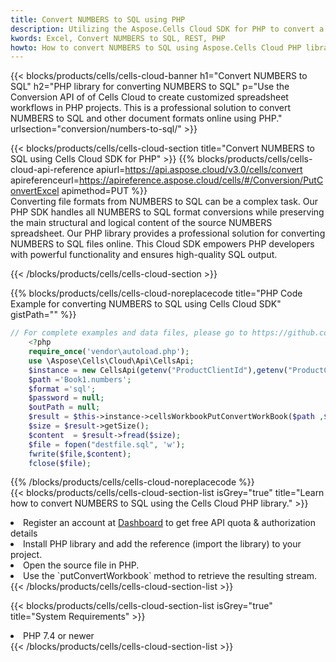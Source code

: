 ```yaml
---
title: Convert NUMBERS to SQL using PHP 
description: Utilizing the Aspose.Cells Cloud SDK for PHP to convert a NUMBERS format file to a SQL format file. 
kwords: Excel, Convert NUMBERS to SQL, REST, PHP
howto: How to convert NUMBERS to SQL using Aspose.Cells Cloud PHP library.
---
```



{{< blocks/products/cells/cells-cloud-banner h1="Convert NUMBERS to SQL" h2="PHP library for converting NUMBERS to SQL" p="Use the Conversion API of of Cells Cloud to create customized spreadsheet workflows in PHP projects. This is a professional solution to convert NUMBERS to SQL and other document formats online using PHP." urlsection="conversion/numbers-to-sql/" >}}

{{< blocks/products/cells/cells-cloud-section  title="Convert NUMBERS to SQL using Cells Cloud SDK for PHP" >}}
{{% blocks/products/cells/cells-cloud-api-reference  apiurl=https://api.aspose.cloud/v3.0/cells/convert  apireferenceurl=https://apireference.aspose.cloud/cells/#/Conversion/PutConvertExcel  apimethod=PUT %}}
<br/>
Converting file formats from NUMBERS to SQL can be a complex task. Our PHP SDK handles all NUMBERS to SQL format conversions while preserving the main structural and logical content of the source NUMBERS spreadsheet. Our PHP library provides a professional solution for converting NUMBERS to SQL files online. This Cloud SDK empowers PHP developers with powerful functionality and ensures high-quality SQL output.

{{< /blocks/products/cells/cells-cloud-section >}}

{{% blocks/products/cells/cells-cloud-noreplacecode title="PHP Code Example for converting NUMBERS to SQL using Cells Cloud SDK" gistPath="" %}}
 
```php
// For complete examples and data files, please go to https://github.com/aspose-cells-cloud/aspose-cells-cloud-php/
    <?php
    require_once('vendor\autoload.php');
    use \Aspose\Cells\Cloud\Api\CellsApi;
    $instance = new CellsApi(getenv("ProductClientId"),getenv("ProductClientSecret"));
    $path ='Book1.numbers';    
    $format ='sql';
    $password = null;
    $outPath = null;      
    $result = $this->instance->cellsWorkbookPutConvertWorkBook($path ,$format, $password,  $outPath);
    $size = $result->getSize();
    $content  = $result->fread($size);
    $file = fopen("destfile.sql", 'w');
    fwrite($file,$content);
    fclose($file);
```
 
{{% /blocks/products/cells/cells-cloud-noreplacecode  %}}
<br/>
{{< blocks/products/cells/cells-cloud-section-list isGrey="true"  title="Learn how to convert NUMBERS to SQL using the Cells Cloud PHP library." >}}
<li>Register an account at <a href="https://dashboard.aspose.cloud/">Dashboard</a> to get free API quota & authorization details</li>
<li>Install PHP library and add the reference (import the library) to your project.</li>
<li>Open the source file in PHP.</li>
<li>Use the `putConvertWorkbook` method to retrieve the resulting stream.</li>
{{< /blocks/products/cells/cells-cloud-section-list >}}

{{< blocks/products/cells/cells-cloud-section-list isGrey="true"  title="System Requirements" >}}
<li>PHP 7.4 or newer</li>
{{< /blocks/products/cells/cells-cloud-section-list >}}
